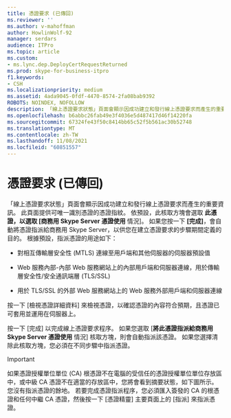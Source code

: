 ```yaml
---
title: 憑證要求 (已傳回)
ms.reviewer: ''
ms.author: v-mahoffman
author: HowlinWolf-92
manager: serdars
audience: ITPro
ms.topic: article
ms.custom:
- ms.lync.dep.DeployCertRequestReturned
ms.prod: skype-for-business-itpro
f1.keywords:
- CSH
ms.localizationpriority: medium
ms.assetid: 4ada9045-0fdf-4470-8574-2fa08bab9392
ROBOTS: NOINDEX, NOFOLLOW
description: 「線上憑證要求狀態」頁面會顯示因成功建立和發行線上憑證要求而產生的重要資訊。 此頁面提供可唯一識別憑證的憑證指紋。 依預設，此核取方塊會選取此憑證，以選取 [商務用 Skype Server 憑證使用方式]。 如果您按一下 [完成]，會自動將憑證指派給商務用 Skype Server，以供您在建立憑證要求的步驟期間定義的目的。 根據預設，指派憑證的用途如下：
ms.openlocfilehash: b6abbc26fab49e3f4036e5d487417d46f14220fa
ms.sourcegitcommit: 67324fe43f50c8414bb65c52f5b561ac30b52748
ms.translationtype: MT
ms.contentlocale: zh-TW
ms.lasthandoff: 11/08/2021
ms.locfileid: "60851557"
---
```

# <a name="certificate-request-returned"></a>憑證要求 (已傳回)
 
「線上憑證要求狀態」頁面會顯示因成功建立和發行線上憑證要求而產生的重要資訊。 此頁面提供可唯一識別憑證的憑證指紋。 依預設，此核取方塊會選取 **此憑證，以選取 [商務用 Skype Server 憑證使用** 情況]。 如果您按一下 **[完成]**，會自動將憑證指派給商務用 Skype Server，以供您在建立憑證要求的步驟期間定義的目的。 根據預設，指派憑證的用途如下：
  
- 對相互傳輸層安全性 (MTLS) 連線至用戶端和其他伺服器的伺服器預設值
    
- Web 服務內部-內部 Web 服務網站上的內部用戶端和伺服器連線，用於傳輸層安全性/安全通訊端層 (TLS/SSL) 
    
- 用於 TLS/SSL 的外部 Web 服務網站上的 Web 服務外部用戶端和伺服器連線
    
按一下 [檢視憑證詳細資料] 來檢視憑證，以確認憑證的內容符合預期，且憑證已可套用並運用在伺服器上。
  
按一下 [完成] 以完成線上憑證要求程序。 如果您選取 [**將此憑證指派給商務用 Skype Server 憑證使用** 情況] 核取方塊，則會自動指派該憑證。 如果您選擇清除此核取方塊，您必須在不同步驟中指派憑證。 
  
> [!IMPORTANT]
> 如果憑證授權單位單位 (CA) 根憑證不在電腦的受信任的憑證授權單位單位存放區中，或中級 CA 憑證不在適當的存放區中，您將會看到摘要狀態，如下圖所示。 您沒有指派憑證的餘地。 若要完成憑證指派程序，您必須匯入簽發的 CA 的根憑證和任何中繼 CA 憑證，然後按一下 [憑證精靈] 主要頁面上的 [指派] 來指派憑證。
  

